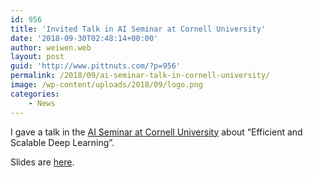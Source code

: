 ```yaml
---
id: 956
title: 'Invited Talk in AI Seminar at Cornell University'
date: '2018-09-30T02:48:14+00:00'
author: weiwen.web
layout: post
guid: 'http://www.pittnuts.com/?p=956'
permalink: /2018/09/ai-seminar-talk-in-cornell-university/
image: /wp-content/uploads/2018/09/logo.png
categories:
    - News
---
```


I gave a talk in the [AI Seminar at Cornell University](https://www.cs.cornell.edu/content/ai-seminar-efficient-and-scalable-deep-learning) about “Efficient and Scalable Deep Learning”.

Slides are [here](http://www.pittnuts.com/wp-content/uploads/2018/10/Wei-Wen-cornell.pdf).

<audio controls="controls" style="display: none;"></audio>

<audio controls="controls" style="display: none;"></audio>

<audio controls="controls" style="display: none;"></audio>